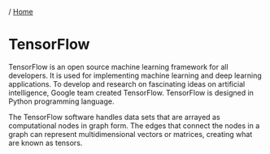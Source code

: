 / [Home](index.md)

# TensorFlow 

TensorFlow is an open source machine learning framework for all developers. It is used for implementing machine learning and deep learning applications. To develop and research on fascinating ideas on artificial intelligence, Google team created TensorFlow. TensorFlow is designed in Python programming language. 

The TensorFlow software handles data sets that are arrayed as computational nodes in graph form. The edges that connect the nodes in a graph can represent multidimensional vectors or matrices, creating what are known as tensors.